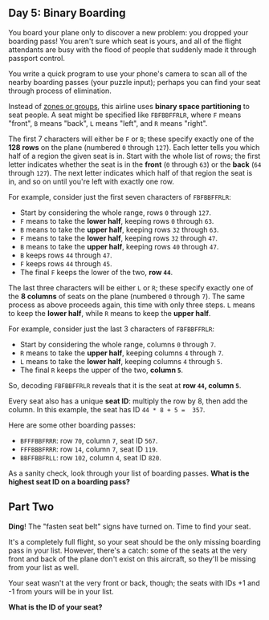 
## Day 5: Binary Boarding

You board your plane only to discover a new problem: you dropped your boarding pass! You aren't sure which seat is yours, and all of the flight attendants are busy with the flood of people that suddenly made it through passport control.

You write a  quick program  to use your phone's camera to scan all of the nearby boarding passes (your puzzle input); perhaps you can find your seat through process of elimination.

Instead of  [zones or groups](https://www.youtube.com/watch?v=oAHbLRjF0vo), this airline uses  **binary space partitioning**  to seat people. A seat might be specified like  `FBFBBFFRLR`, where  `F`  means "front",  `B`  means "back",  `L`  means "left", and  `R`  means "right".

The first 7 characters will either be  `F`  or  `B`; these specify exactly one of the  **128 rows**  on the plane (numbered  `0`  through  `127`). Each letter tells you which half of a region the given seat is in. Start with the whole list of rows; the first letter indicates whether the seat is in the  **front**  (`0`  through  `63`) or the  **back**  (`64`  through  `127`). The next letter indicates which half of that region the seat is in, and so on until you're left with exactly one row.

For example, consider just the first seven characters of  `FBFBBFFRLR`:

-   Start by considering the whole range, rows  `0`  through  `127`.
-   `F`  means to take the  **lower half**, keeping rows  `0`  through  `63`.
-   `B`  means to take the  **upper half**, keeping rows  `32`  through  `63`.
-   `F`  means to take the  **lower half**, keeping rows  `32`  through  `47`.
-   `B`  means to take the  **upper half**, keeping rows  `40`  through  `47`.
-   `B`  keeps rows  `44`  through  `47`.
-   `F`  keeps rows  `44`  through  `45`.
-   The final  `F`  keeps the lower of the two,  **row  `44`**.

The last three characters will be either  `L`  or  `R`; these specify exactly one of the  **8 columns**  of seats on the plane (numbered  `0`  through  `7`). The same process as above proceeds again, this time with only three steps.  `L`  means to keep the  **lower half**, while  `R`  means to keep the  **upper half**.

For example, consider just the last 3 characters of  `FBFBBFFRLR`:

-   Start by considering the whole range, columns  `0`  through  `7`.
-   `R`  means to take the  **upper half**, keeping columns  `4`  through  `7`.
-   `L`  means to take the  **lower half**, keeping columns  `4`  through  `5`.
-   The final  `R`  keeps the upper of the two,  **column  `5`**.

So, decoding  `FBFBBFFRLR`  reveals that it is the seat at  **row  `44`, column  `5`**.

Every seat also has a unique  **seat ID**: multiply the row by 8, then add the column. In this example, the seat has ID  `44 * 8 + 5 =  357`.

Here are some other boarding passes:

-   `BFFFBBFRRR`: row  `70`, column  `7`, seat ID  `567`.
-   `FFFBBBFRRR`: row  `14`, column  `7`, seat ID  `119`.
-   `BBFFBBFRLL`: row  `102`, column  `4`, seat ID  `820`.

As a sanity check, look through your list of boarding passes.  **What is the highest seat ID on a boarding pass?**

## Part Two

**Ding**! The "fasten seat belt" signs have turned on. Time to find your seat.

It's a completely full flight, so your seat should be the only missing boarding pass in your list. However, there's a catch: some of the seats at the very front and back of the plane don't exist on this aircraft, so they'll be missing from your list as well.

Your seat wasn't at the very front or back, though; the seats with IDs +1 and -1 from yours will be in your list.

**What is the ID of your seat?**
